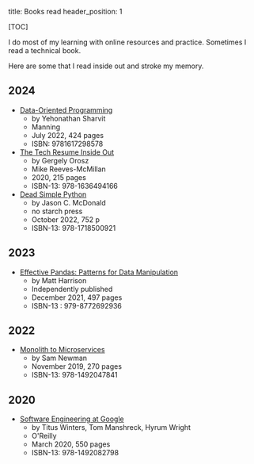 title: Books read
header_position: 1

[TOC]

I do most of my learning with online resources and practice. Sometimes I read a technical book.

Here are some that I read inside out and stroke my memory.

## 2024

* [Data-Oriented Programming](https://www.manning.com/books/data-oriented-programming)
    * by Yehonathan Sharvit
    * Manning
    * July 2022, 424 pages
    * ISBN: 9781617298578
* [The Tech Resume Inside Out](https://thetechresume.com/)
    * by Gergely Orosz
    * Mike Reeves-McMillan
    * 2020, 215 pages
    * ISBN-13: 978-1636494166
* [Dead Simple Python](https://nostarch.com/dead-simple-python)
    * by Jason C. McDonald
    * no starch press
    * October 2022, 752 p
    * ISBN-13: 978-1718500921

## 2023 

* [Effective Pandas: Patterns for Data Manipulation](https://store.metasnake.com/effective-pandas1-book)
    * by Matt Harrison
    * Independently published
    * December 2021, 497 pages
    * ISBN-13 : 979-8772692936 

## 2022

* [Monolith to Microservices](https://www.oreilly.com/library/view/monolith-to-microservices/9781492047834/)
    * by Sam Newman
    * November 2019, 270 pages 
    * ISBN-13: 978-1492047841 
  
## 2020

* [Software Engineering at Google](https://www.oreilly.com/library/view/software-engineering-at/9781492082781/)
    * by Titus Winters, Tom Manshreck, Hyrum Wright
    * O'Reilly
    * March 2020, 550 pages 
    * ISBN-13: 978-1492082798